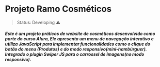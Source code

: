 <h1>Projeto Ramo Cosméticos</h1>

>Status: Developing ⚠️

##### Este é um projeto práticos de website de cosméticos desenvolvido como parte do curso Alura, Ele apresenta um menu de navegação interativo e utiliza JavaScript para implementar funcionalidades como o clique do botão do menu (Produtos) e do modo responsivo(mini-hambúrguer). Integrado o plugin Swiper JS para o carrossel de imagens(no modo responsivo). 

